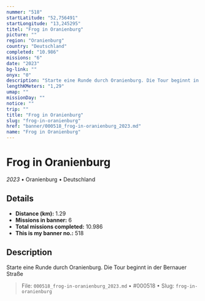 ```yaml
---
nummer: "518"
startLatitude: "52,756491"
startLongitude: "13,245295"
titel: "Frog in Oranienburg"
picture: ""
region: "Oranienburg"
country: "Deutschland"
completed: "10.986"
missions: "6"
date: "2023"
bg-link: ""
onyx: "0"
description: "Starte eine Runde durch Oranienburg. Die Tour beginnt in der Bernauer Straße"
lengthKMeters: "1,29"
umap: ""
missionDay: ""
notice: ""
trip: ""
title: "Frog in Oranienburg"
slug: "frog-in-oranienburg"
href: "banner/000518_frog-in-oranienburg_2023.md"
name: "Frog in Oranienburg"
---
```

# Frog in Oranienburg

*2023* • Oranienburg • Deutschland





## Details
- **Distance (km):** 1.29
- **Missions in banner:** 6
- **Total missions completed:** 10.986
- **This is my banner no.:** 518



## Description
Starte eine Runde durch Oranienburg. Die Tour beginnt in der Bernauer Straße




> File: `000518_frog-in-oranienburg_2023.md`
> • #000518
> • Slug: `frog-in-oranienburg`
